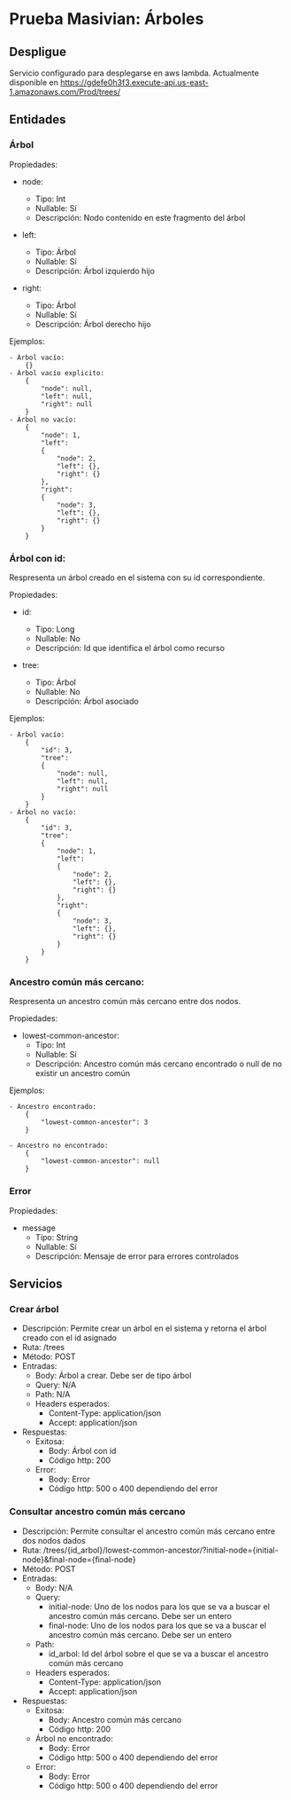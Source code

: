 # Prueba Masivian: Árboles
## Despligue
Servicio configurado para desplegarse en aws lambda. Actualmente disponible en https://gdefe0h3f3.execute-api.us-east-1.amazonaws.com/Prod/trees/
## Entidades

### Árbol
Propiedades:

- node:
    - Tipo: Int
    - Nullable: Sí
    - Descripción: Nodo contenido en este fragmento del árbol

- left:
    - Tipo: Árbol
    - Nullable: Sí
    - Descripción: Árbol izquierdo hijo

- right:
    - Tipo: Árbol
    - Nullable: Sí
    - Descripción: Árbol derecho hijo

Ejemplos:

    - Árbol vacío:
        {}
    - Árbol vacío explicito:
        {
            "node": null,
            "left": null,
            "right": null
        }
    - Árbol no vacío:
        {
            "node": 1,
            "left":
            {
                "node": 2,
                "left": {},
                "right": {}
            },
            "right":
            {
                "node": 3,
                "left": {},
                "right": {}
            }
        }

### Árbol con id:

Respresenta un árbol creado en el sistema con su id correspondiente.

Propiedades:

- id:
    - Tipo: Long
    - Nullable: No
    - Descripción: Id que identifica el árbol como recurso

- tree:
    - Tipo: Árbol
    - Nullable: No
    - Descripción: Árbol asociado

Ejemplos:

    - Árbol vacío:
        {
            "id": 3,
            "tree":
            {
                "node": null,
                "left": null,
                "right": null
            }
        }
    - Árbol no vacío:
        {
            "id": 3,
            "tree":
            {
                "node": 1,
                "left":
                {
                    "node": 2,
                    "left": {},
                    "right": {}
                },
                "right":
                {
                    "node": 3,
                    "left": {},
                    "right": {}
                }
            }
        }

### Ancestro común más cercano:

Respresenta un ancestro común más cercano entre dos nodos.

Propiedades:

- lowest-common-ancestor:
    - Tipo: Int
    - Nullable: Sí
    - Descripción: Ancestro común más cercano encontrado o null de no existir un ancestro común

Ejemplos:

    - Ancestro encontrado:
        {
            "lowest-common-ancestor": 3
        }

    - Ancestro no encontrado:
        {
            "lowest-common-ancestor": null
        }

### Error

Propiedades:
- message
    - Tipo: String
    - Nullable: Sí
    - Descripción: Mensaje de error para errores controlados

## Servicios

### Crear árbol
- Descripción: Permite crear un árbol en el sistema y retorna el árbol creado con el id asignado
- Ruta: /trees
- Método: POST
- Entradas:
    - Body: Árbol a crear. Debe ser de tipo árbol
    - Query: N/A
    - Path: N/A
    - Headers esperados:
        - Content-Type: application/json
        - Accept: application/json
- Respuestas:
    - Exitosa:
        - Body: Árbol con id
        - Código http: 200
    - Error:
        - Body: Error
        - Código http: 500 o 400 dependiendo del error

### Consultar ancestro común más cercano
- Descripción: Permite consultar el ancestro común más cercano entre dos nodos dados
- Ruta: /trees/{id_arbol}/lowest-common-ancestor/?initial-node={initial-node}&final-node={final-node}
- Método: POST
- Entradas:
    - Body: N/A
    - Query:
        - initial-node: Uno de los nodos para los que se va a buscar el ancestro común más cercano. Debe ser un entero
        - final-node: Uno de los nodos para los que se va a buscar el ancestro común más cercano. Debe ser un entero
    - Path:
        - id_arbol: Id del árbol sobre el que se va a buscar el ancestro común más cercano
    - Headers esperados:
        - Content-Type: application/json
        - Accept: application/json
- Respuestas:
    - Exitosa:
        - Body: Ancestro común más cercano
        - Código http: 200
    - Árbol no encontrado:
        - Body: Error
        - Código http: 500 o 400 dependiendo del error
    - Error:
        - Body: Error
        - Código http: 500 o 400 dependiendo del error